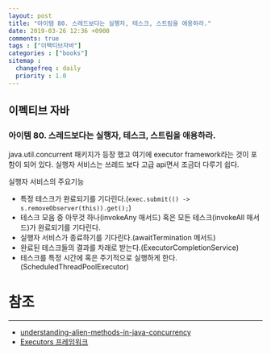 ```yaml
---
layout: post
title: "아이템 80. 스레드보다는 실행자, 테스크, 스트림을 애용하라."
date: 2019-03-26 12:36 +0900
comments: true
tags : ["이팩티브자바"]
categories : ["books"]
sitemap :
  changefreq : daily
  priority : 1.0
---
```

## 이펙티브 자바

### 아이템 80. 스레드보다는 실행자, 테스크, 스트림을 애용하라.

java.util.concurrent 패키지가 등장 했고 여기에 executor framework라는 것이 포함이 되어 있다. 
실행자 서비스는 쓰레드 보다 고급 api면서 조금더 다루기 쉽다.

실행자 서비스의 주요기능

* 특정 테스크가 완료되기를 기다린다.(`exec.submit(() -> s.removeObserver(this)).get();`)
* 테스크 모음 중 아무것 하나(invokeAny 매서드) 혹은 모든 테스크(invokeAll 매서드)가 완료되기를 기다린다.
* 실행자 서비스가 종료하기를 기다린다.(awaitTermination 메서드)
* 완료된 테스크들의 결과를 차래로 받는다.(ExecutorCompletionService)
* 테스크를 특정 시간에 혹은 주기적으로 실행하게 한다.(ScheduledThreadPoolExecutor)

# 참조
-----
* [understanding-alien-methods-in-java-concurrency](https://stackoverflow.com/questions/33665253/understanding-alien-methods-in-java-concurrency)
* [Executors 프레임워크](https://sejoung.github.io/2019/03/2019-03-25-Lesson_Concurrency_7/#Executors)


